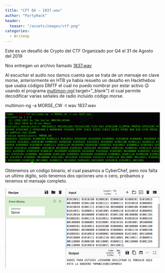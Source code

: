 ```yaml
---
title: "CFT Q4 – 1837.wav"
author: "PartyHack"
header: 
  teaser: "/assets/images/ctf.png"
categories:
  - WriteUp
---
```



Este es un desafió de Crypto del CTF Organizado por Q4 el 31 de Agosto del 2019

Nos entregan un archivo llamado [1837.wav](/assets/uploads/post/2019/1837.wav)

Al escuchar el audio nos damos cuenta que se trata de un mensaje en clave morse, anteriormente en HTB ya había resuelto un desafio en Hackthebox que usaba códigos DMTF el cual no puedo nombrar por estar activo 😉 usando el programa [multimon-ng](https://tools.kali.org/wireless-attacks/multimon-ng){:target="_blank"} el cual permite decodificar varias señales de radio incluido código morse.

multimon-ng -a MORSE_CW -t wav 1837.wav

![1837 1](/assets/images/post/2019/1837-1.png)

Obtenemos un código binario, el cual pasamos a CyberChef, pero nos falta un ultimo digito, solo tenemos dos opciones uno o cero, probamos y tenemos el mensaje completo.

![1837 1](/assets/images/post/2019/1837-2.png)
